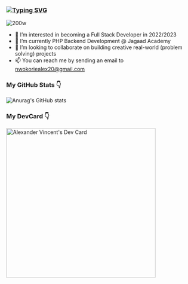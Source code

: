 ### [![Typing SVG](https://readme-typing-svg.demolab.com/?lines=I'm+a+Junior+PHP+and+Python+Developer+)](https://git.io/typing-svg)
![200w](https://user-images.githubusercontent.com/106952550/191071307-bdd26ed3-0f13-472c-9d01-817121faeb6b.gif)
- 👀 I’m interested in becoming a Full Stack Developer in 2022/2023
- 🌱 I’m currently PHP Backend Development @ Jagaad Academy 
- 💞️ I’m looking to collaborate on building creative real-world (problem solving) projects
- 📫 You can reach me by sending an email to nwokoriealex20@gmail.com

### My GitHub Stats <g-emoji class="g-emoji" alias="point_down" fallback-src="https://github.githubassets.com/images/icons/emoji/unicode/1f447.png">👇</g-emoji>
![Anurag's GitHub stats](https://github-readme-stats.vercel.app/api?username=lexiscode&show_icons=true&theme=dracula)

### My DevCard <g-emoji class="g-emoji" alias="point_down" fallback-src="https://github.githubassets.com/images/icons/emoji/unicode/1f447.png">👇</g-emoji>
<a href="https://app.daily.dev/Lexiscode"><img src="https://api.daily.dev/devcards/caa40d2d0d2940419f186d65d7f963f8.png?r=ng5" width="400" alt="Alexander Vincent's Dev Card"/></a>


